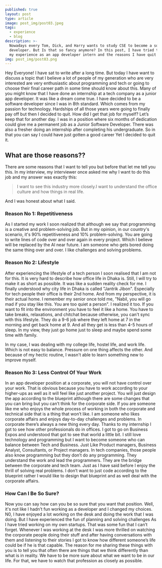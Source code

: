 ```yaml
---
published: true
layout: post
type: article
image: post_img/post03.jpeg
tags:
  - experience
  - blog
description: >-
  Nowadays every Tom, Dick, and Harry wants to study CSE to become a software
  developer. But Is that so fancy anymore? In this post, I have tried to explain
  my experience as an app developer intern and the reasons I have quit my job.
img: post_img/post03.png
---
```

Hey Everyone! I have sat to write after a long time. But today I have want to discuss a topic that I believe a lot of people of my generation who are very interested are very enthusiastic about programming and tech or going to choose their final career path in some time should know about this.
Many of you might know that I have done an internship at a tech company as a junior app developer. It was like a dream come true. I have decided to be a software developer since I was in 8th standard. Which comes from my passion for technology. Hardships of all those years were going to finally pay off but then I decided to quit.
How did I get that job for myself? Let’s keep that for another day.
I was in a position where six months of dedication could give me a permanent job as a Junior Software Developer. There was also a fresher doing an internship after completing his undergraduate. So in that you can say I could have just gotten a good career Yet I decided to quit it.
## What are those reasons??
There are some reasons that I want to tell you but before that let me tell you this. In my interview, my interviewer once asked me why I want to do this job and my answer was exactly this:
> I want to see this industry more closely.I want to understand the office culture and how things in real life.

And I was honest about what I said.

### Reason No 1: Repetitiveness
As I started my work I soon realized that although we say that programming is a creative and problem-solving job. But in my opinion, in our country's scenario, it's 90% repetitiveness and 10% problem-solving. You are going to write lines of code over and over again in every project. Which I believe will be replaced by the AI near future. I am someone who gets bored doing the same thing over and over. I like challenges and solving problems.
### Reason No 2: Lifestyle
After experiencing the lifestyle of a tech person I soon realised that I am not for this. It is very hard to describe how office life in Dhaka is. Still, I will try to make it as short as possible. It was like a sudden reality check for me. I finally understood why city life in Dhaka is called  "Jantrik Jibon". Especially for tech people their office is their 2nd home. And from my perspective, it is their actual home. I remember my senior once told me, "Nabil, you will go mad if you stay like this. You are too quiet a person".  I realized it too.  If you want to fit into the environment you have to feel it like a home. You have to take breaks, relaxations, and chitchat because otherwise, you can't sync with this lifestyle. They do a 9-6 job where they left home at 7 in the morning and get back home at 9. And all they get is less than 4-5 hours of sleep. In my view, they just go home just to sleep and maybe spend some time with family.

In my case, I was dealing with my college life, hostel life, and work life. Which is not easy to balance. Pressure on one thing affects the other. And because of my hectic routine, I wasn't able to learn something new to improve myself. 
### Reason No 3: Less Control Of Your Work
In an app developer position at a corporate, you will not have control over your work. That is obvious because you have to work according to your higher-ups as well as it will feel like just another project. You will just design the app according to the blueprint although there are some changes that you can bring but you can’t think for the corporate side. If you are someone like me who enjoys the whole process of working in both the corporate and technical side that is a thing that won’t like.
I am someone who likes corporate affairs and enjoys day-to-day challenges and problems. In corporate there’s always a new thing every day. Thanks to my internship I got to see how other professionals do in offices. I got to go on Business Expos and understood that got to see that world a little bit. I still love technology and programming but I want to become someone who can balance between Tech and Business. Just Like Product managers, Business Analyst, Consultants, or Project managers. In tech companies, those people also know programming but they don’t do any programming. They understand the work and lead the programmers. They are the bridge between the corporate and tech team. Just as I have said before I enjoy the thrill of solving real problems. I don’t want to just code according to the blueprint rather I would like to design that blueprint and as well deal with the corporate affairs.
### How Can I Be So Sure?
Now you can say how can you be so sure that you want that position. Well, it's not like I hadn’t fun working as a developer and I changed my choices. N0, I have enjoyed a lot working on the desk and doing the work that I was doing. But I have experienced the fun of planning and solving challenges As I have tried working on my own startups. That was some fun that I can’t forget. Whenever I was working at the desk I was more thrilled on watching the corporate people doing their stuff and after having conversations with them and listening to their stories I got to know how different someone’s life could be if he is that capable. The reason for me sharing these things with you is to tell you that often there are things that we think differently than what is in reality. We have to be more sure about what we want to be in our life. For that, we have to watch that profession as closely as possible.
